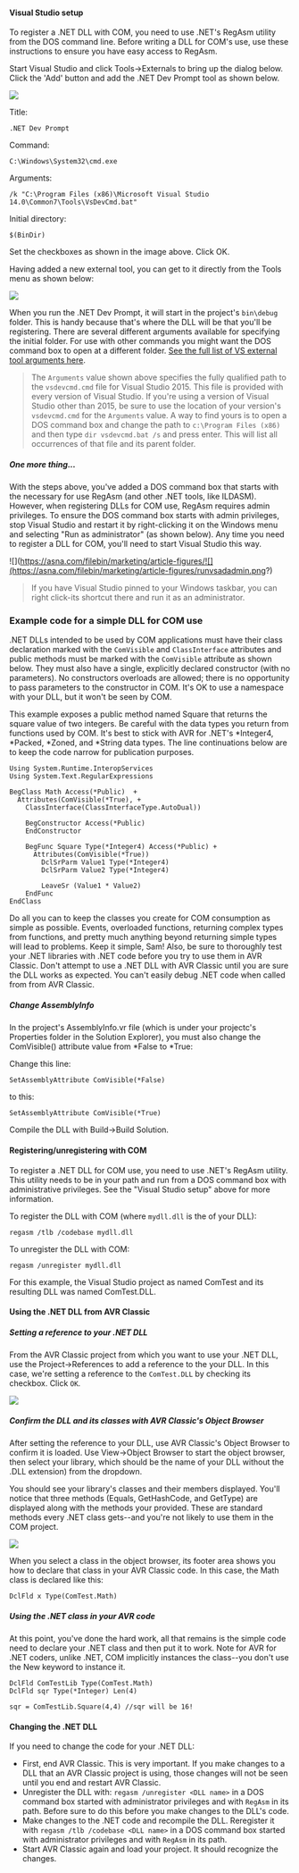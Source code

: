 ﻿
#### Visual Studio setup 

To register a .NET DLL with COM, you need to use .NET's RegAsm utility from the DOS command line. Before writing a DLL for COM's use, use these instructions to ensure you have easy access to RegAsm. 

Start Visual Studio and click Tools->Externals to bring up the dialog below. Click the 'Add' button and add the .NET Dev Prompt tool as shown below. 

![](https://asna.com/filebin/marketing/article-figures/vs-cmdprompt-tool.png?)

Title:

	.NET Dev Prompt
	
Command: 	

	C:\Windows\System32\cmd.exe
	
Arguments:

	/k "C:\Program Files (x86)\Microsoft Visual Studio 14.0\Common7\Tools\VsDevCmd.bat"

Initial directory:

	$(BinDir) 

Set the checkboxes as shown in the image above. Click OK. 

Having added a new external tool, you can get to it directly from the Tools menu as shown below:

![](https://asna.com/filebin/marketing/article-figures/runvstool.png?)

When you run the .NET Dev Prompt, it will start in the project's `bin\debug` folder.  This is handy because that's where the DLL will be that you'll be registering. There are several different arguments available for specifying the initial folder. For use with other commands you might want the DOS command box to open at a different folder. [See the full list of VS external tool arguments here](https://msdn.microsoft.com/en-us/library/76712d27.aspx).

> The `Arguments` value shown above specifies the fully qualified path to the `vsdevcmd.cmd` file for Visual Studio 2015. This file is provided with every version of Visual Studio. If you're using a version of Visual Studio other than 2015, be sure to use the location of your version's `vsdevcmd.cmd` for the `Arguments` value. A way to find yours is to open a DOS command box and change the path to `c:\Program Files (x86)`  and then type `dir vsdevcmd.bat /s` and press enter. This will list all occurrences of that file and its parent folder. 

##### One more thing...

With the steps above, you've added a DOS command box that starts with the necessary for use RegAsm (and other .NET tools, like ILDASM). However, when registering DLLs for COM use, RegAsm requires admin privileges. To ensure the DOS command box starts with admin privileges, stop Visual Studio and restart it by right-clicking it on the Windows menu and selecting "Run as administrator" (as shown below). Any time you need to register a DLL for COM, you'll need to start Visual Studio this way. 

![](https://asna.com/filebin/marketing/article-figures/![](https://asna.com/filebin/marketing/article-figures/runvsadadmin.png?)

> If you have Visual Studio pinned to your Windows taskbar, you can right click-its shortcut there and run it as an administrator.

### Example code for a simple DLL for COM use

.NET DLLs intended to be used by COM applications must have their class declaration marked with the `ComVisible` and `ClassInterface` attributes and public methods must be marked with the `ComVisible` attribute as shown below. They must also have a single, explicitly declared constructor (with no parameters). No constructors overloads are allowed; there is no opportunity to pass parameters to the constructor in COM. It's OK to use a namespace with your DLL, but it won't be seen by COM. 

This example exposes a public method named Square that returns the square value of two integers. Be careful with the data types you return from functions used by COM. It's best to stick with AVR for .NET's *Integer4, *Packed, *Zoned, and *String data types. The line continuations below are to keep the code narrow for publication purposes.

    Using System.Runtime.InteropServices
    Using System.Text.RegularExpressions
    
    BegClass Math Access(*Public)  +
      Attributes(ComVisible(*True), +
        ClassInterface(ClassInterfaceType.AutoDual))
    
        BegConstructor Access(*Public) 
        EndConstructor 
    
        BegFunc Square Type(*Integer4) Access(*Public) +
          Attributes(ComVisible(*True)) 
            DclSrParm Value1 Type(*Integer4) 
            DclSrParm Value2 Type(*Integer4) 
    
            LeaveSr (Value1 * Value2)
        EndFunc 
    EndClass        

Do all you can to keep the classes you create for COM consumption as simple as possible. Events, overloaded functions, returning complex types from functions, and pretty much anything beyond returning simple types will lead to problems. Keep it simple, Sam! Also, be sure to thoroughly test your .NET libraries with .NET code before you try to use them in AVR Classic. Don't attempt to use a .NET DLL with AVR Classic until you are sure the DLL works as expected. You can't easily debug .NET code when called from from AVR Classic.

##### Change AssemblyInfo

In the project's AssemblyInfo.vr file (which is under your projectc's Properties folder in the Solution Explorer), you must also change the ComVisible() attribute value from *False to *True:

Change this line:

	SetAssemblyAttribute ComVisible(*False)

to this:

	SetAssemblyAttribute ComVisible(*True)

Compile the DLL with Build->Build Solution.

#### Registering/unregistering with COM

To register a .NET DLL for COM use, you need to use .NET's RegAsm utility. This utility needs to be in your path and run from a DOS command box with administrative privileges. See the "Visual Studio setup" above for more information. 
    
To register the DLL with COM (where `mydll.dll` is the of your DLL):

	regasm /tlb /codebase mydll.dll

To unregister the DLL with COM:
    
    regasm /unregister mydll.dll

For this example, the Visual Studio project as named ComTest and its resulting DLL was named ComTest.DLL. 

#### Using the .NET DLL from AVR Classic 

##### Setting a reference to your .NET DLL

From the AVR Classic project from which you want to use your .NET DLL, use the Project->References to add a reference to the your DLL. In this case, we're setting a reference to the `ComTest.DLL` by checking its checkbox. Click `OK`.

![](https://asna.com/filebin/marketing/article-figures/avr-classic-references.png)

##### Confirm the DLL and its classes with AVR Classic's Object Browser

After setting the reference to your DLL, use AVR Classic's Object Browser to confirm it is loaded. Use View->Object Browser to start the object browser, then select your library, which should be the name of your DLL without the .DLL extension) from the dropdown. 

You should see your library's classes and their members displayed. You'll notice that three methods (Equals, GetHashCode, and GetType) are displayed along with the methods your provided. These are standard methods every .NET class gets--and you're not likely to use them in the COM project. 

![](https://asna.com/filebin/marketing/article-figures/avr-classic-object-browser.png)

When you select a class in the object browser, its footer area shows you how to declare that class in your AVR Classic code. In this case, the Math class is declared like this: 

	DclFld x Type(ComTest.Math)

##### Using the .NET class in your AVR code

At this point, you've done the hard work, all that remains is the simple code need to declare your .NET class and then put it to work. Note for AVR for .NET coders, unlike .NET, COM implicitly instances the class--you don't use the New keyword to instance it. 

	DclFld ComTestLib Type(ComTest.Math) 
	DclFld sqr Type(*Integer) Len(4) 

	sqr = ComTestLib.Square(4,4) //sqr will be 16!

#### Changing the .NET DLL

If you need to change the code for your .NET DLL:

* First, end AVR Classic. This is very important. If you make changes to a DLL that an AVR Classic project is using,  those changes will not be seen until you end and restart AVR Classic. 
* Unregister the DLL with: `regasm /unregister <DLL name>` in a DOS command box started with administrator privileges  and with `RegAsm` in its path. Before sure to do this before you make changes to the DLL's code.
* Make changes to the .NET code and recompile the DLL. Reregister it with `regasm /tlb /codebase <DLL name>` in a DOS command box started with administrator privileges  and with `RegAsm` in its path. 
* Start AVR Classic again and load your project. It should recognize the changes.

